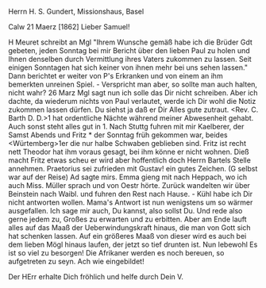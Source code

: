 Herrn H. S. Gundert, Missionshaus, Basel

 Calw 21 Maerz [1862]
Lieber Samuel!

H Meuret schreibt an Mgl "Ihrem Wunsche gemäß habe ich die Brüder Gdt gebeten, jeden Sonntag bei mir Bericht über den lieben Paul zu holen und Ihnen denselben durch Vermittlung ihres Vaters zukommen zu lassen. Seit einigen Sonntagen hat sich keiner von ihnen mehr bei uns sehen lassen." Dann berichtet er weiter von P's Erkranken und von einem an ihm bemerkten unreinen Spiel. - Verspricht man aber, so sollte man auch halten, nicht wahr? 
 26 Marz
Mgl sagt nun ich solle das Dir nicht schreiben. Aber ich dachte, da wiederum nichts von Paul verlautet, werde ich Dir wohl die Notiz zukommen lassen dürfen. Du siehst ja daß er Dir Alles gute zutraut. <Rev. C. Barth D. D.>1 hat ordentliche Nächte während meiner Abwesenheit gehabt. Auch sonst steht alles gut in <Calw>1. Nach Stuttg fuhren mit mir Kaelberer, der Samst Abends und Fritz <Gdt>* der Sonntag früh gekommen war, beides <Würtemberg>1er die nur halbe Schwaben geblieben sind. Fritz ist recht nett Theodor hat ihm voraus gesagt, bei ihm könne er nicht wohnen. Dieß macht Fritz etwas scheu er wird aber hoffentlich doch Herrn Bartels Stelle annehmen. Praetorius sei zufrieden mit Gustav! ein gutes Zeichen. (G selbst war auf der Reise) Ad sagte mirs. Emma gieng mit nach Heppach, wo ich auch Miss. Müller sprach und von Oestr hörte. Zurück wandelten wir über Beinstein nach Waibl. und fuhren den Rest nach Hause. - Kühl habe ich Dir nicht antworten wollen. Mama's Antwort ist nun wenigstens um so wärmer ausgefallen. Ich sage mir auch, Du kannst, also sollst Du. Und rede also gerne jedem zu, Großes zu erwarten und zu erbitten. Aber am Ende lauft alles auf das Maaß der Ueberwindungskraft hinaus, die man von Gott sich hat schenken lassen. Auf ein größeres Maaß von dieser wird es auch bei dem lieben Mögl hinaus laufen, der jetzt so tief drunten ist. Nun lebewohl Es ist so viel zu besorgen! Die Afrikaner werden es noch bereuen, so aufgetreten zu seyn. Ach wie eingebildet!

Der HErr erhalte Dich fröhlich und helfe durch
 Dein V.

